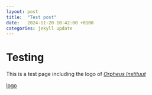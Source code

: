 ```yaml
---
layout: post
title:  "Test post"
date:   2024-11-20 10:42:00 +0100
categories: jekyll update
---
```


# Testing

This is a test page including the logo of [_Orpheus Instituut_](orpheusinstituut.be)

[logo](https://nicholascorniaorpheus.github.io/decastrophizing-failure-through-playfulness/assets/images/oi_logo.png)